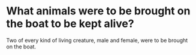 # What animals were to be brought on the boat to be kept alive?

Two of every kind of living creature, male and female, were to be brought on the boat.
